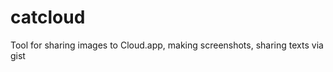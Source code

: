 catcloud
========

Tool for sharing images to Cloud.app, making screenshots, sharing texts via gist
